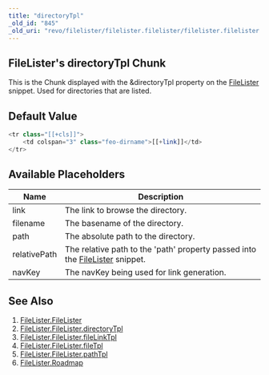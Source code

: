 ```yaml
---
title: "directoryTpl"
_old_id: "845"
_old_uri: "revo/filelister/filelister.filelister/filelister.filelister.directorytpl"
---
```


## FileLister's directoryTpl Chunk

This is the Chunk displayed with the &directoryTpl property on the [FileLister](/extras/filelister/filelister.filelister "FileLister.FileLister") snippet. Used for directories that are listed.

## Default Value

``` php 
<tr class="[[+cls]]">
    <td colspan="3" class="feo-dirname">[[+link]]</td>
</tr>
```

## Available Placeholders

| Name         | Description                                                                                                                                      |
| ------------ | ------------------------------------------------------------------------------------------------------------------------------------------------ |
| link         | The link to browse the directory.                                                                                                                |
| filename     | The basename of the directory.                                                                                                                   |
| path         | The absolute path to the directory.                                                                                                              |
| relativePath | The relative path to the 'path' property passed into the [FileLister](/extras/filelister/filelister.filelister "FileLister.FileLister") snippet. |
| navKey       | The navKey being used for link generation.                                                                                                       |

## See Also

1. [FileLister.FileLister](/extras/filelister/filelister.filelister)
  1. [FileLister.FileLister.directoryTpl](/extras/filelister/filelister.filelister/filelister.filelister.directorytpl)
  2. [FileLister.FileLister.fileLinkTpl](/extras/filelister/filelister.filelister/filelister.filelister.filelinktpl)
  3. [FileLister.FileLister.fileTpl](/extras/filelister/filelister.filelister/filelister.filelister.filetpl)
  4. [FileLister.FileLister.pathTpl](/extras/filelister/filelister.filelister/filelister.filelister.pathtpl)
2. [FileLister.Roadmap](/extras/filelister/filelister.roadmap)